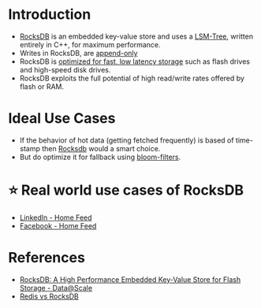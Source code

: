 
# Introduction
- [RocksDB](http://rocksdb.org/) is an embedded key-value store and uses a [LSM-Tree](../5_DatabaseInternals/LSMTree.md), written entirely in C++, for maximum performance.
- Writes in RocksDB, are [append-only](../5_DatabaseInternals/AppendOnlyProperty.md)
- RocksDB is [optimized for fast, low latency storage](../../7_PropertiesDistributedSystem/Scalability/Latency.md) such as flash drives and high-speed disk drives. 
- RocksDB exploits the full potential of high read/write rates offered by flash or RAM.

# Ideal Use Cases
- If the behavior of hot data (getting fetched frequently) is based of time-stamp then [Rocksdb]() would a smart choice.
- But do optimize it for fallback using [bloom-filters](../5_DatabaseInternals/LSMTree.md).

# :star: Real world use cases of RocksDB
- [LinkedIn - Home Feed](../../1_TechStacks/LinkedIn/Readme.md)
- [Facebook - Home Feed](../../1_TechStacks/FacebookTechStack.md)

# References
- [RocksDB: A High Performance Embedded Key-Value Store for Flash Storage - Data@Scale](https://www.youtube.com/watch?v=V_C-T5S-w8g)
- [Redis vs RocksDB](https://stackoverflow.com/questions/31831706/redis-vs-rocksdb)